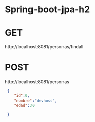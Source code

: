# Spring-boot-jpa-h2

# GET
http://localhost:8081/personas/findall

# POST  
http://localhost:8081/personas
```json
 {
 	"id":0,
 	"nombre":"devhoss",
 	"edad":30
 	
 }
```


